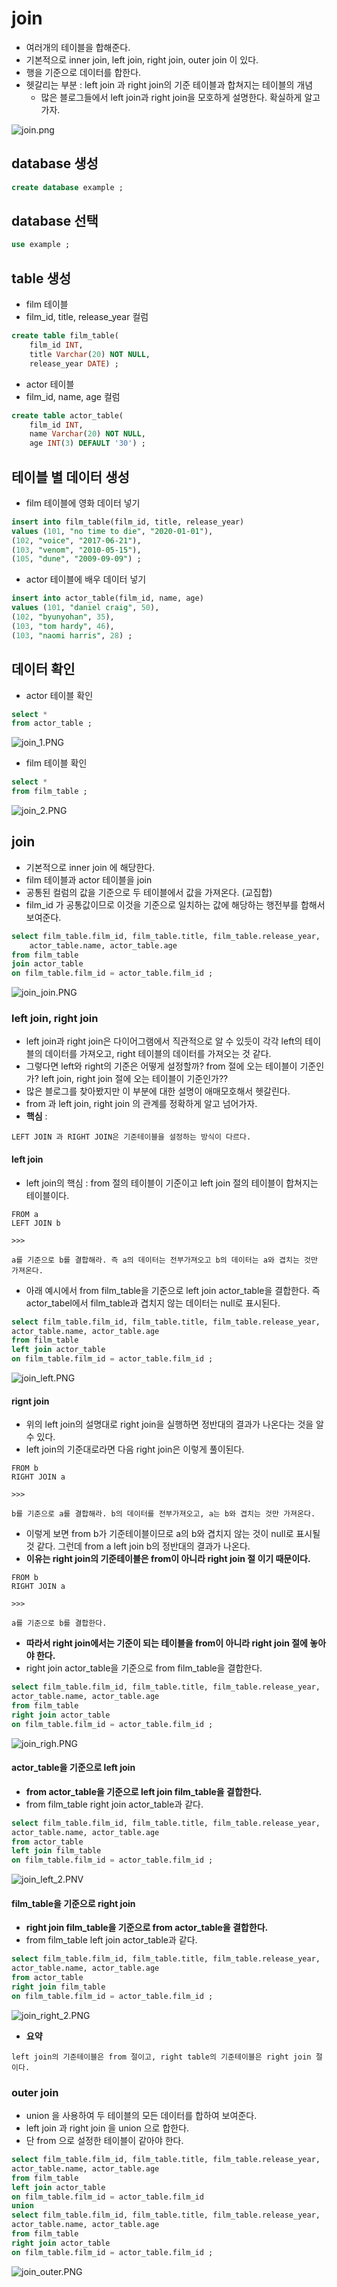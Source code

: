 # join
- 여러개의 테이블을 합해준다. 
- 기본적으로 inner join, left join, right join, outer join 이 있다.
- 행을 기준으로 데이터를 합한다.
- 헷갈리는 부분 : left join 과 right join의 기준 테이블과 합쳐지는 테이블의 개념
    - 많은 블로그들에서 left join과 right join을 모호하게 설명한다. 확실하게 알고 가자.

![join.png](./images/join.png)

## database 생성

```sql
create database example ;
```

## database 선택

```sql
use example ;
```

## table 생성
- film 테이블
- film_id, title, release_year 컬럼

```sql
create table film_table(
	film_id INT,
	title Varchar(20) NOT NULL,
	release_year DATE) ;
```

- actor 테이블
- film_id, name, age 컬럼

```sql
create table actor_table(
	film_id INT,
	name Varchar(20) NOT NULL,
	age INT(3) DEFAULT '30') ;
```

## 테이블 별 데이터 생성
- film 테이블에 영화 데이터 넣기

```sql
insert into film_table(film_id, title, release_year)
values (101, "no time to die", "2020-01-01"),
(102, "voice", "2017-06-21"),
(103, "venom", "2010-05-15"),
(105, "dune", "2009-09-09") ;
```

- actor 테이블에 배우 데이터 넣기

```sql
insert into actor_table(film_id, name, age)
values (101, "daniel craig", 50),
(102, "byunyohan", 35),
(103, "tom hardy", 46),
(103, "naomi harris", 28) ;
```

## 데이터 확인
- actor 테이블 확인

```sql
select *
from actor_table ;
```

![join_1.PNG](./images/join_1.PNG)

- film 테이블 확인

```sql
select *
from film_table ;
```

![join_2.PNG](./images/join_2.PNG)

## join
- 기본적으로 inner join 에 해당한다.
- film 테이블과 actor 테이블을 join
- 공통된 컬럼의 값을 기준으로 두 테이블에서 값을 가져온다. (교집합)
- film_id 가 공통값이므로 이것을 기준으로 일치하는 값에 해당하는 행전부를 합해서 보여준다.

```sql
select film_table.film_id, film_table.title, film_table.release_year,
	actor_table.name, actor_table.age
from film_table
join actor_table
on film_table.film_id = actor_table.film_id ;
```

![join_join.PNG](./images/join_join.PNG)

### left join, right join 
- left join과 right join은 다이어그램에서 직관적으로 알 수 있듯이 각각 left의 테이블의 데이터를 가져오고, right 테이블의 데이터를 가져오는 것 같다.
- 그렇다면 left와 right의 기준은 어떻게 설정할까? from 절에 오는 테이블이 기준인가? left join, right join 절에 오는 테이블이 기준인가??
- 많은 블로그를 찾아봤지만 이 부분에 대한 설명이 애매모호해서 헷갈린다.
- from 과 left join, right join 의 관계를 정확하게 알고 넘어가자.
- **핵심** :

```
LEFT JOIN 과 RIGHT JOIN은 기준테이블을 설정하는 방식이 다르다.
```

#### left join
- left join의 핵심 : from 절의 테이블이 기준이고 left join 절의 테이블이 합쳐지는 테이블이다.

```
FROM a
LEFT JOIN b

>>>

a를 기준으로 b를 결합해라. 즉 a의 데이터는 전부가져오고 b의 데이터는 a와 겹치는 것만 가져온다.
```

- 아래 예시에서 from film_table을 기준으로 left join actor_table을 결합한다. 즉 actor_tabel에서 film_table과 겹치지 않는 데이터는 null로 표시된다. 

```sql
select film_table.film_id, film_table.title, film_table.release_year,
actor_table.name, actor_table.age
from film_table
left join actor_table
on film_table.film_id = actor_table.film_id ;
```

![join_left.PNG](./images/join_left.PNG)

#### rignt join
- 위의 left join의 설명대로 right join을 실행하면 정반대의 결과가 나온다는 것을 알 수 있다.
- left join의 기준대로라면 다음 right join은 이렇게 풀이된다.

```
FROM b
RIGHT JOIN a

>>>

b를 기준으로 a를 결합해라. b의 데이터를 전부가져오고, a는 b와 겹치는 것만 가져온다.
```

- 이렇게 보면 from b가 기준테이블이므로 a의 b와 겹치지 않는 것이 null로 표시될 것 같다. 그런데 from a left join b의 정반대의 결과가 나온다.
- **이유는 right join의 기준테이블은 from이 아니라 right join 절 이기 때문이다.**

```
FROM b
RIGHT JOIN a

>>>

a를 기준으로 b를 결합한다. 
```

- **따라서 right join에서는 기준이 되는 테이블을 from이 아니라 right join 절에 놓아야 한다.**
- right join actor_table을 기준으로 from film_table을 결합한다.

```sql
select film_table.film_id, film_table.title, film_table.release_year,
actor_table.name, actor_table.age
from film_table
right join actor_table
on film_table.film_id = actor_table.film_id ;
```

![join_righ.PNG](./images/join_right.PNG)


#### actor_table을 기준으로 left join
- **from actor_table을 기준으로 left join film_table을 결합한다.**
- from film_table right join actor_table과 같다.

```sql
select film_table.film_id, film_table.title, film_table.release_year,
actor_table.name, actor_table.age
from actor_table
left join film_table
on film_table.film_id = actor_table.film_id ;
```

![join_left_2.PNV](./images/join_left_2.PNG)

#### film_table을 기준으로 right join
- **right join film_table을 기준으로 from actor_table을 결합한다.**
- from film_table left join actor_table과 같다.

```sql
select film_table.film_id, film_table.title, film_table.release_year,
actor_table.name, actor_table.age
from actor_table
right join film_table
on film_table.film_id = actor_table.film_id ;
```

![join_right_2.PNG](./images/join_right_2.PNG)

- **요약**
```
left join의 기준테이블은 from 절이고, right table의 기준테이블은 right join 절이다.
```

### outer join
- union 을 사용하여 두 테이블의 모든 데이터를 합하여 보여준다.
- left join 과 right join 을 union 으로 합한다.
- 단 from 으로 설정한 테이블이 같아야 한다.

```sql
select film_table.film_id, film_table.title, film_table.release_year,
actor_table.name, actor_table.age
from film_table
left join actor_table
on film_table.film_id = actor_table.film_id
union
select film_table.film_id, film_table.title, film_table.release_year,
actor_table.name, actor_table.age
from film_table
right join actor_table
on film_table.film_id = actor_table.film_id ;
```

![join_outer.PNG](./images/join_outer.PNG)
